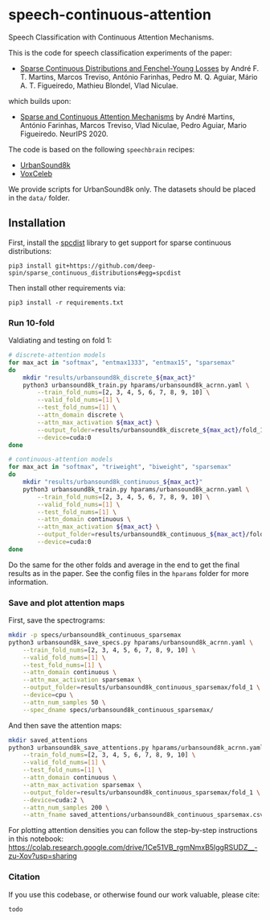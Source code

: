# speech-continuous-attention

Speech Classification with Continuous Attention Mechanisms.

This is the code for speech classification experiments of the paper:
- [Sparse Continuous Distributions and Fenchel-Young Losses](https://arxiv.org/abs/2108.01988) by André F. T. Martins, Marcos Treviso, António Farinhas, Pedro M. Q. Aguiar, Mário A. T. Figueiredo, Mathieu Blondel, Vlad Niculae.

which builds upon:
- [Sparse and Continuous Attention Mechanisms](https://papers.neurips.cc/paper/2020/hash/f0b76267fbe12b936bd65e203dc675c1-Abstract.html) by André Martins, António Farinhas, Marcos Treviso, Vlad Niculae, Pedro Aguiar, Mario Figueiredo. NeurIPS 2020.


The code is based on the following `speechbrain` recipes:
- [UrbanSound8k](https://github.com/speechbrain/speechbrain/tree/develop/recipes/UrbanSound8k)
- [VoxCeleb](https://github.com/speechbrain/speechbrain/tree/develop/recipes/VoxCeleb/SpeakerRec)

We provide scripts for UrbanSound8k only. The datasets should be placed in the `data/` folder.


## Installation

First, install the [spcdist](https://github.com/deep-spin/sparse_continuous_distributions) library to get support for sparse continuous distributions:
```
pip3 install git+https://github.com/deep-spin/sparse_continuous_distributions#egg=spcdist
```

Then install other requirements via:
```
pip3 install -r requirements.txt
```


### Run 10-fold

Valdiating and testing on fold 1:
```sh
# discrete-attention models
for max_act in "softmax", "entmax1333", "entmax15", "sparsemax"
do
    mkdir "results/urbansound8k_discrete_${max_act}"
    python3 urbansound8k_train.py hparams/urbansound8k_acrnn.yaml \
        --train_fold_nums=[2, 3, 4, 5, 6, 7, 8, 9, 10] \
        --valid_fold_nums=[1] \
        --test_fold_nums=[1] \
        --attn_domain discrete \
        --attn_max_activation ${max_act} \
        --output_folder=results/urbansound8k_discrete_${max_act}/fold_1 \
        --device=cuda:0
done

# continuous-attention models
for max_act in "softmax", "triweight", "biweight", "sparsemax"
do
    mkdir "results/urbansound8k_continuous_${max_act}"
    python3 urbansound8k_train.py hparams/urbansound8k_acrnn.yaml \
        --train_fold_nums=[2, 3, 4, 5, 6, 7, 8, 9, 10] \
        --valid_fold_nums=[1] \
        --test_fold_nums=[1] \
        --attn_domain continuous \
        --attn_max_activation ${max_act} \
        --output_folder=results/urbansound8k_continuous_${max_act}/fold_1 \
        --device=cuda:0 
done
```

Do the same for the other folds and average in the end to get the final results as in the paper. 
See the config files in the `hparams` folder for more information.


### Save and plot attention maps

First, save the spectrograms:
```sh
mkdir -p specs/urbansound8k_continuous_sparsemax
python3 urbansound8k_save_specs.py hparams/urbansound8k_acrnn.yaml \
    --train_fold_nums=[2, 3, 4, 5, 6, 7, 8, 9, 10] \
    --valid_fold_nums=[1] \
    --test_fold_nums=[1] \
    --attn_domain continuous \
    --attn_max_activation sparsemax \
    --output_folder=results/urbansound8k_continuous_sparsemax/fold_1 \
    --device=cpu \
    --attn_num_samples 50 \
    --spec_dname specs/urbansound8k_continuous_sparsemax/
```

And then save the attention maps:
```sh
mkdir saved_attentions
python3 urbansound8k_save_attentions.py hparams/urbansound8k_acrnn.yaml \
    --train_fold_nums=[2, 3, 4, 5, 6, 7, 8, 9, 10] \
    --valid_fold_nums=[1] \
    --test_fold_nums=[1] \
    --attn_domain continuous \
    --attn_max_activation sparsemax \
    --output_folder=results/urbansound8k_continuous_sparsemax/fold_1 \
    --device=cuda:2 \
    --attn_num_samples 200 \
    --attn_fname saved_attentions/urbansound8k_continuous_sparsemax.csv
```

For plotting attention densities you can follow the step-by-step instructions in this notebook: https://colab.research.google.com/drive/1Ce51VB_rgmNmxB5lggRSUDZ__-zu-Xov?usp=sharing


### Citation
If you use this codebase, or otherwise found our work valuable, please cite:
```
todo
```


